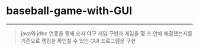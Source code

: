 # baseball-game-with-GUI

--------------------------

> java와 jdbc 연동을 통해 숫자 야구 게임 구현과 게임을 몇 초 안에 해결했는지를 기준으로 랭킹을 확인할 수 있는 GUI 프로그램을 구현 
